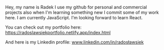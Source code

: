 Hey, my name is Radek
I use my github for personal and commercial projects
also when I'm learning something new I commit some of my work here.
I am currently JavaScript.
I'm looking forward to learn React.

You can check out my portfolio here: https://radoslawsiekportfolio.netlify.app/index.html

And here is my Linkedin profile: www.linkedin.com/in/radosławsiek
